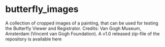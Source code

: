# butterfly_images
A collection of cropped images of a painting, that can be used for testing the Butterfly Viewer and Registrator. Credits: Van Gogh Museum, Amsterdam (Vincent van Gogh Foundation).
A v1.0 released zip-file of the repository is available here
